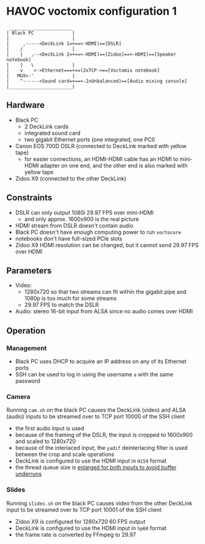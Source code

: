 HAVOC voctomix configuration 1
==============================

	 _______________________
	| Black PC              |
	|                       |
	|     ,-----<DeckLink 1=+==<-HDMI)==[DSLR]
	|    /                  |
	|    |   ,--<DeckLink 2=+==<-HDMI)==[Zidoo]==<-HDMI)==[Speaker notebook]
	|    |   \              |
	|    v    >->Ethernet===+==(2xTCP->==[Voctomix notebook]
	|   MUX>-'              |
	|    ^------<Sound card=+==<-2xUnbalanced)==[Audio mixing console]
	|_______________________|

Hardware
--------

 - Black PC
   - 2 DeckLink cards
   - integrated sound card
   - two gigabit Ethernet ports (one integrated, one PCI)
 - Canon EOS 700D DSLR (connected to DeckLink marked with yellow tape)
   - for easier connections, an HDMI-HDMI cable has an HDMI to mini-HDMI
     adapter on one end, and the other end is also marked with yellow tape
 - Zidoo X9 (connected to the other DeckLink)

Constraints
-----------

 - DSLR can only output 1080i 29.97 FPS over mini-HDMI
   - and only approx. 1600x900 is the real picture
 - HDMI stream from DSLR doesn't contain audio
 - Black PC doesn't have enough computing power to run `voctocore`
 - notebooks don't have full-sized PCIe slots
 - Zidoo X9 HDMI resolution can be changed, but it cannot send 29.97 FPS over HDMI

Parameters
----------

 - Video:
   - 1280x720 so that two streams can fit within the gigabit pipe and 1080p
     is too much for some streams
   - 29.97 FPS to match the DSLR
 - Audio: stereo 16-bit input from ALSA since no audio comes over HDMI

Operation
---------

### Management
 - Black PC uses DHCP to acquire an IP address on any of its Ethernet ports
 - SSH can be used to log in using the username `a` with the same password

### Camera

Running `cam.sh` on the black PC causes the DeckLink (video) and ALSA (audio)
inputs to be streamed over to TCP port 10000 of the SSH client

 - the first audio input is used
 - because of the framing of the DSLR, the input is cropped to 1600x900 and
   scaled to 1280x720
 - because of the interlaced input, the `yadif` deinterlacing filter is used
   between the crop and scale operations
 - DeckLink is configured to use the HDMI input in `Hi59` format
 - the thread queue size is [enlarged for both inputs to avoid buffer underruns][thread_queue_size]

### Slides

Running `slides.sh` on the black PC causes video from the other DeckLink input
to be streamed over to TCP port 10001 of the SSH client

 - Zidoo X9 is configured for 1280x720 60 FPS output
 - DeckLink is configured to use the HDMI input in `hp60` format
 - the frame rate is converted by FFmpeg to 29.97

  [thread_queue_size]: https://stackoverflow.com/questions/28359855/alsa-buffer-xrun-induced-by-low-quality-source-in-ffmpeg-capture/31016087#31016087
